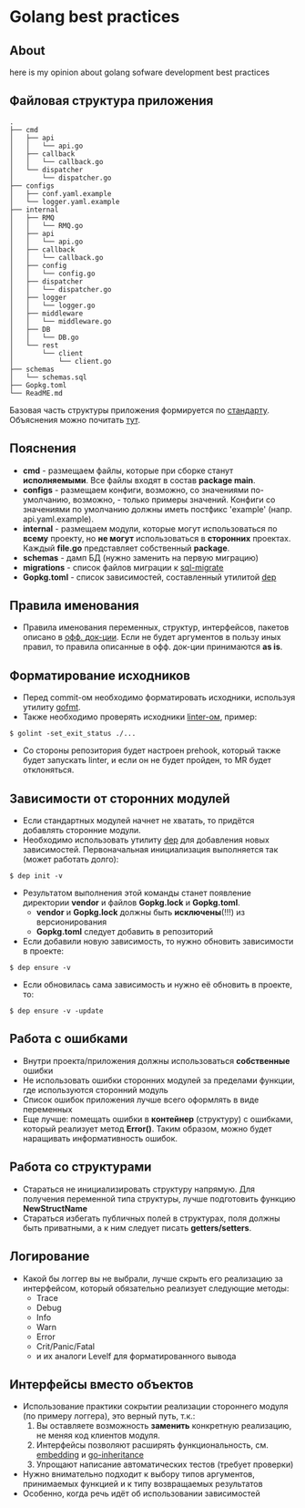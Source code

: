 # Golang best practices

## About
here is my opinion about golang sofware development best practices

## Файловая структура приложения
```
.
├── cmd
│   ├── api
│   │   └── api.go
│   ├── callback
│   │   └── callback.go
│   └── dispatcher
│       └── dispatcher.go
├── configs
│   ├── conf.yaml.example
│   └── logger.yaml.example
├── internal
│   ├── RMQ
│   │   └── RMQ.go
│   ├── api
│   │   └── api.go
│   ├── callback
│   │   └── callback.go
│   ├── config
│   │   └── config.go
│   ├── dispatcher
│   │   └── dispatcher.go
│   ├── logger
│   │   └── logger.go
│   ├── middleware
│   │   └── middleware.go
│   ├── DB
│   │   └── DB.go
│   └── rest
│       └── client
│           └── client.go
├── schemas
│   └── schemas.sql
├── Gopkg.toml
└── ReadME.md
```
Базовая часть структуры приложения формируется по [стандарту](https://github.com/golang-standards/project-layout). Объяснения можно почитать [тут](https://ieftimov.com/golang-package-multiple-binaries).

## Пояснения
* **cmd** - размещаем файлы, которые при сборке станут **исполняемыми**.  Все файлы входят в состав **package main**.
* **configs** - размещаем конфиги, возможно, со значениями по-умолчанию, возможно, - только примеры значений. Конфиги со значениями по умолчанию должны иметь постфикс 'example' (напр. api.yaml.example).
* **internal** - размещаем модули, которые могут использоваться по **всему** проекту, но **не могут** использоваться в **сторонних** проектах. Каждый **file.go** представляет собственный **package**.
* **schemas** - дамп БД (нужно заменить на первую миграцию)
* **migrations** - список файлов миграции к [sql-migrate](https://github.com/rubenv/sql-migrate)
* **Gopkg.toml** - список зависимостей, составленный утилитой [dep](https://golang.github.io/dep/docs/introduction.html)

## Правила именования
* Правила именования переменных, структур, интерфейсов, пакетов описано в [офф. док-ции](https://golang.org/doc/effective_go.html). Если не будет аргументов в пользу иных правил, то правила описанные в офф. док-ции принимаются **as is**.

## Форматирование исходников
* Перед commit-ом необходимо форматировать исходники, используя утилиту [gofmt](https://golang.org/pkg/fmt/).
* Также необходимо проверять исходники [linter-ом](https://github.com/golang/lint), пример:
```
$ golint -set_exit_status ./...
```
* Со стороны репозитория будет настроен prehook, который также будет запускать linter, и если он не будет пройден, то MR будет отклоняться.

## Зависимости от сторонних модулей
* Если стандартных модулей начнет не хватать, то придётся добавлять сторонние модули.
* Необходимо использовать утилиту [dep](https://golang.github.io/dep/docs/introduction.html) для добавления новых зависимостей. Первоначальная инициализация выполняется так (может работать долго):
```
$ dep init -v
```
* Результатом выполнения этой команды станет появление директории **vendor** и файлов **Gopkg.lock** и **Gopkg.toml**. 
  * **vendor** и **Gopkg.lock** должны быть **исключены**(!!!) из версионирования
  * **Gopkg.toml** следует добавить в репозиторий
* Если добавили новую зависимость, то нужно обновить зависимости в проекте:
```
$ dep ensure -v
```
* Если обновилась сама зависимость и нужно её обновить в проекте, то:
```
$ dep ensure -v -update
```

## Работа с ошибками
* Внутри проекта/приложения должны использоваться **собственные** ошибки
* Не использовать ошибки сторонних модулей за пределами функции, где используются сторонний модуль
* Список ошибок приложения лучше всего оформлять в виде переменных
* Еще лучше: помещать ошибки в **контейнер**  (структуру) с ошибками, который реализует метод **Error()**. Таким образом, можно будет наращивать информативность ошибок.

## Работа со структурами
* Стараться не инициализировать структуру напрямую. Для получения переменной типа структуры, лучше подготовить функцию **NewStructName**
* Стараться избегать публичных полей в структурах, поля должны быть приватными, а к ним следует писать **getters/setters**.

## Логирование
* Какой бы логгер вы не выбрали, лучше скрыть его реализацию за интерфейсом, который обязательно реализует следующие методы:
  * Trace
  * Debug
  * Info
  * Warn
  * Error
  * Crit/Panic/Fatal
  * и их аналоги Levelf для форматированного вывода

## Интерфейсы вместо объектов
* Использование практики сокрытии реализации стороннего модуля (по примеру логгера), это верный путь, т.к.:
  1. Вы оставляете возможность **заменить** конкретную реализацию, не меняя код клиентов модуля.
  2. Интерфейсы позволяют расширять функциональность, см. [embedding](https://travix.io/type-embedding-in-go-ba40dd4264df) и [go-inheritance](https://medium.com/@simplyianm/why-gos-structs-are-superior-to-class-based-inheritance-b661ba897c67)
  3. Упрощают написание автоматических тестов (требует проверки)
* Нужно внимательно подходит к выбору типов аргументов, принимаемых функцией и к типу возвращаемых результатов
* Особенно, когда речь идёт об использовании зависимостей
